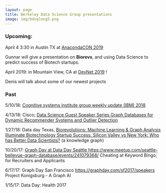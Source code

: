 ```yaml
---
layout: page
title: Berkeley Data Science Group presentations
image: img/bdsglong5.png
---
```



### Upcoming: 

April 4 3:30 in Austin TX at [AnacondaCON 2019](https://anacondacon.io/location)

Gunnar will give a presentation on **Biorevs**, and using Data Science to predict success of Biotech startups.

April 2019: in Mountain View, CA at [DevNet 2019](https://developer.cisco.com/devnetcreate/2019) !

Denis will talk about some of our newest projects

### Past

5/10/18: [Cognitive systems institute group weekly update (IBM) 2018 ](https://github.com/BerkeleyDataScienceGroup/BDSGpresentations/blob/master/IBM_CSIG_GraphPres.pdf)

4/13/18: Cisco; [Data Science Guest Speaker Series 
Graph Databases for Dynamic Recommender Systems and Outlier Detection](https://github.com/BerkeleyDataScienceGroup/BDSGpresentations/blob/master/CiscoGraphsPres.pdf)

1/27/18: Data day Texas,
[Biorevolutions: Machine Learning & Graph Analysis Illuminate Biotechnology Startup Success.
Silicon Valley vs New York: Who has Better Data Scientists?](https://github.com/BerkeleyDataScienceGroup/BDSGpresentations/blob/master/Biorevs.pdf) (a knowledge graph)

10/20/17: [Graph Day at Data Day Seattle ](https://github.com/BerkeleyDataScienceGroup/BDSGpresentations/blob/master/TechBattle.pdf)
https://www.meetup.com/seattle-bellevue-graph-database/events/241079368/
Cheating at Keyword Bingo; for Recruiters and Applicants

6/17/17: Graph Day San Francisco https://graphday.com/sf2017/speakers
Project Konigsburg - A Graph AI

1/15/17: Data Day: Health 2017

